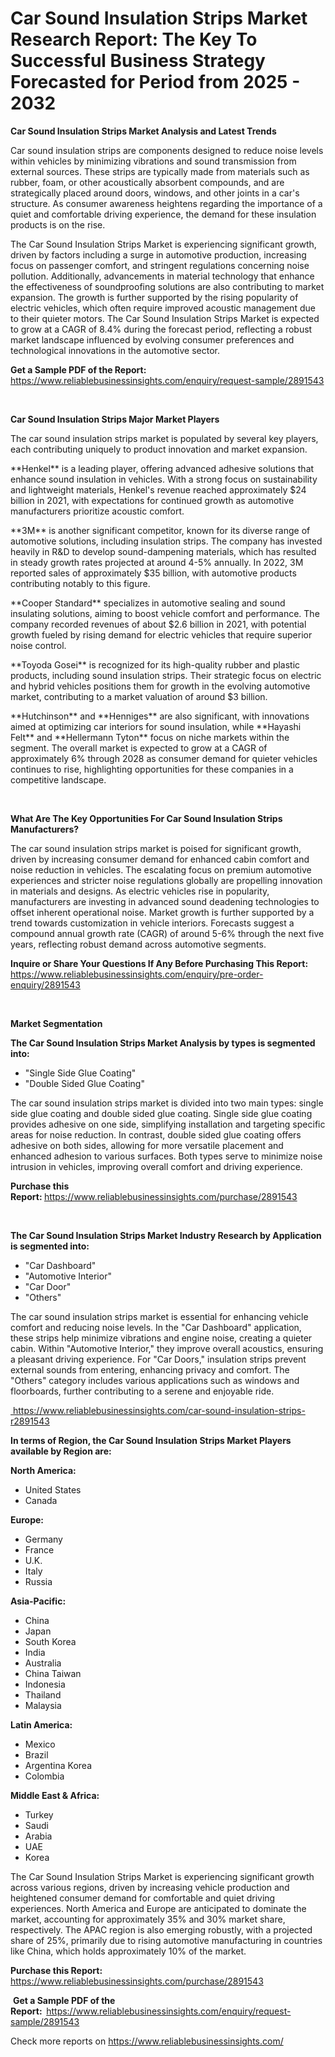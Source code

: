<p><h1>Car Sound Insulation Strips Market Research Report: The Key To Successful Business Strategy Forecasted for Period from 2025 - 2032</h1></p><p><strong>Car Sound Insulation Strips Market Analysis and Latest Trends</strong></p>
<p><p>Car sound insulation strips are components designed to reduce noise levels within vehicles by minimizing vibrations and sound transmission from external sources. These strips are typically made from materials such as rubber, foam, or other acoustically absorbent compounds, and are strategically placed around doors, windows, and other joints in a car's structure. As consumer awareness heightens regarding the importance of a quiet and comfortable driving experience, the demand for these insulation products is on the rise.</p><p>The Car Sound Insulation Strips Market is experiencing significant growth, driven by factors including a surge in automotive production, increasing focus on passenger comfort, and stringent regulations concerning noise pollution. Additionally, advancements in material technology that enhance the effectiveness of soundproofing solutions are also contributing to market expansion. The growth is further supported by the rising popularity of electric vehicles, which often require improved acoustic management due to their quieter motors. The Car Sound Insulation Strips Market is expected to grow at a CAGR of 8.4% during the forecast period, reflecting a robust market landscape influenced by evolving consumer preferences and technological innovations in the automotive sector.</p></p>
<p><strong>Get a Sample PDF of the Report:&nbsp;</strong> <a href="https://www.reliablebusinessinsights.com/enquiry/request-sample/2891543?utm_campaign=3288&utm_medium=2&utm_source=Github&utm_content=ia&utm_term=14032025&utm_id=car-sound-insulation-strips">https://www.reliablebusinessinsights.com/enquiry/request-sample/2891543</a></p>
<p>&nbsp;</p>
<p><strong>Car Sound Insulation Strips Major Market Players</strong></p>
<p><p>The car sound insulation strips market is populated by several key players, each contributing uniquely to product innovation and market expansion. </p><p>**Henkel** is a leading player, offering advanced adhesive solutions that enhance sound insulation in vehicles. With a strong focus on sustainability and lightweight materials, Henkel's revenue reached approximately $24 billion in 2021, with expectations for continued growth as automotive manufacturers prioritize acoustic comfort.</p><p>**3M** is another significant competitor, known for its diverse range of automotive solutions, including insulation strips. The company has invested heavily in R&D to develop sound-dampening materials, which has resulted in steady growth rates projected at around 4-5% annually. In 2022, 3M reported sales of approximately $35 billion, with automotive products contributing notably to this figure.</p><p>**Cooper Standard** specializes in automotive sealing and sound insulating solutions, aiming to boost vehicle comfort and performance. The company recorded revenues of about $2.6 billion in 2021, with potential growth fueled by rising demand for electric vehicles that require superior noise control.</p><p>**Toyoda Gosei** is recognized for its high-quality rubber and plastic products, including sound insulation strips. Their strategic focus on electric and hybrid vehicles positions them for growth in the evolving automotive market, contributing to a market valuation of around $3 billion.</p><p>**Hutchinson** and **Henniges** are also significant, with innovations aimed at optimizing car interiors for sound insulation, while **Hayashi Felt** and **Hellermann Tyton** focus on niche markets within the segment. The overall market is expected to grow at a CAGR of approximately 6% through 2028 as consumer demand for quieter vehicles continues to rise, highlighting opportunities for these companies in a competitive landscape.</p></p>
<p>&nbsp;</p>
<p><strong>What Are The Key Opportunities For Car Sound Insulation Strips Manufacturers?</strong></p>
<p><p>The car sound insulation strips market is poised for significant growth, driven by increasing consumer demand for enhanced cabin comfort and noise reduction in vehicles. The escalating focus on premium automotive experiences and stricter noise regulations globally are propelling innovation in materials and designs. As electric vehicles rise in popularity, manufacturers are investing in advanced sound deadening technologies to offset inherent operational noise. Market growth is further supported by a trend towards customization in vehicle interiors. Forecasts suggest a compound annual growth rate (CAGR) of around 5-6% through the next five years, reflecting robust demand across automotive segments.</p></p>
<p><strong>Inquire or Share Your Questions If Any Before Purchasing This Report:</strong> <a href="https://www.reliablebusinessinsights.com/enquiry/pre-order-enquiry/2891543?utm_campaign=3288&utm_medium=2&utm_source=Github&utm_content=ia&utm_term=14032025&utm_id=car-sound-insulation-strips">https://www.reliablebusinessinsights.com/enquiry/pre-order-enquiry/2891543</a></p>
<p>&nbsp;</p>
<p><strong>Market Segmentation</strong></p>
<p><strong>The Car Sound Insulation Strips Market Analysis by types is segmented into:</strong></p>
<p><ul><li>"Single Side Glue Coating"</li><li>"Double Sided Glue Coating"</li></ul></p>
<p><p>The car sound insulation strips market is divided into two main types: single side glue coating and double sided glue coating. Single side glue coating provides adhesive on one side, simplifying installation and targeting specific areas for noise reduction. In contrast, double sided glue coating offers adhesive on both sides, allowing for more versatile placement and enhanced adhesion to various surfaces. Both types serve to minimize noise intrusion in vehicles, improving overall comfort and driving experience.</p></p>
<p><strong>Purchase this Report:&nbsp;</strong><a href="https://www.reliablebusinessinsights.com/purchase/2891543?utm_campaign=3288&utm_medium=2&utm_source=Github&utm_content=ia&utm_term=14032025&utm_id=car-sound-insulation-strips">https://www.reliablebusinessinsights.com/purchase/2891543</a></p>
<p>&nbsp;</p>
<p><strong>The Car Sound Insulation Strips Market Industry Research by Application is segmented into:</strong></p>
<p><ul><li>"Car Dashboard"</li><li>"Automotive Interior"</li><li>"Car Door"</li><li>"Others"</li></ul></p>
<p><p>The car sound insulation strips market is essential for enhancing vehicle comfort and reducing noise levels. In the "Car Dashboard" application, these strips help minimize vibrations and engine noise, creating a quieter cabin. Within "Automotive Interior," they improve overall acoustics, ensuring a pleasant driving experience. For "Car Doors," insulation strips prevent external sounds from entering, enhancing privacy and comfort. The "Others" category includes various applications such as windows and floorboards, further contributing to a serene and enjoyable ride.</p></p>
<p><a href="https://www.reliablebusinessinsights.com/car-sound-insulation-strips-r2891543?utm_campaign=3288&utm_medium=2&utm_source=Github&utm_content=ia&utm_term=14032025&utm_id=car-sound-insulation-strips">&nbsp;https://www.reliablebusinessinsights.com/car-sound-insulation-strips-r2891543</a></p>
<p><strong>In terms of Region, the Car Sound Insulation Strips Market Players available by Region are:</strong></p>
<p>
    <p> <strong> North America: </strong>
        <ul>
            <li>United States</li>
            <li>Canada</li>
        </ul>
        </p> 
    <p> <strong> Europe: </strong>
        <ul>
            <li>Germany</li>
            <li>France</li>
            <li>U.K.</li>
            <li>Italy</li>
            <li>Russia</li>
        </ul>
        </p> 
    <p> <strong> Asia-Pacific: </strong>
        <ul>
            <li>China</li>
            <li>Japan</li>
            <li>South Korea</li>
            <li>India</li>
            <li>Australia</li>
            <li>China Taiwan</li>
            <li>Indonesia</li>
            <li>Thailand</li>
            <li>Malaysia</li>
        </ul>
        </p> 
    <p> <strong> Latin America: </strong>
        <ul>
            <li>Mexico</li>
            <li>Brazil</li>
            <li>Argentina Korea</li>
            <li>Colombia</li>
        </ul>
        </p> 
    <p> <strong> Middle East & Africa: </strong>
        <ul>
            <li>Turkey</li>
            <li>Saudi</li>
            <li>Arabia</li>
            <li>UAE</li>
            <li>Korea</li>
        </ul>
    </p>
    </p>
<p><p>The Car Sound Insulation Strips Market is experiencing significant growth across various regions, driven by increasing vehicle production and heightened consumer demand for comfortable and quiet driving experiences. North America and Europe are anticipated to dominate the market, accounting for approximately 35% and 30% market share, respectively. The APAC region is also emerging robustly, with a projected share of 25%, primarily due to rising automotive manufacturing in countries like China, which holds approximately 10% of the market.</p></p>
<p><strong>Purchase this Report: </strong><a href="https://www.reliablebusinessinsights.com/purchase/2891543?utm_campaign=3288&utm_medium=2&utm_source=Github&utm_content=ia&utm_term=14032025&utm_id=car-sound-insulation-strips">https://www.reliablebusinessinsights.com/purchase/2891543</a></p>
<p>&nbsp;<strong>Get a Sample PDF of the Report:&nbsp;&nbsp;</strong><a href="https://www.reliablebusinessinsights.com/enquiry/request-sample/2891543?utm_campaign=3288&utm_medium=2&utm_source=Github&utm_content=ia&utm_term=14032025&utm_id=car-sound-insulation-strips">https://www.reliablebusinessinsights.com/enquiry/request-sample/2891543</a></p>
<p><strong></strong></p>
<p>Check more reports on <a href="https://www.reliablebusinessinsights.com/?utm_campaign=3288&utm_medium=2&utm_source=Github&utm_content=ia&utm_term=14032025&utm_id=car-sound-insulation-strips">https://www.reliablebusinessinsights.com/</a></p>